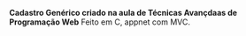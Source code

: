**Cadastro Genérico criado na aula de Técnicas Avançdaas de Programação Web**
Feito em C, appnet com MVC.
